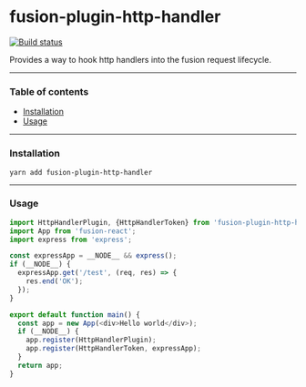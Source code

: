 # fusion-plugin-http-handler

[![Build status](https://badge.buildkite.com/14a7cf8799610714c295d2d38333b8cd941dfbf50efec06c03.svg?branch=master)](https://buildkite.com/uberopensource/fusion-plugin-http-handler)

Provides a way to hook http handlers into the fusion request lifecycle.

---

### Table of contents

* [Installation](#installation)
* [Usage](#usage)

---

### Installation

```
yarn add fusion-plugin-http-handler
```

---

### Usage

```js
import HttpHandlerPlugin, {HttpHandlerToken} from 'fusion-plugin-http-handler';
import App from 'fusion-react';
import express from 'express';

const expressApp = __NODE__ && express();
if (__NODE__) {
  expressApp.get('/test', (req, res) => {
    res.end('OK');
  });
}

export default function main() {
  const app = new App(<div>Hello world</div>);
  if (__NODE__) {
    app.register(HttpHandlerPlugin);
    app.register(HttpHandlerToken, expressApp);
  }
  return app;
}
```
